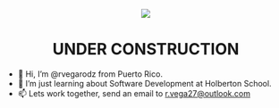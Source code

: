 <div align=center>

![](https://media.giphy.com/media/ck5P0ZO7Kmr6IeLFuF/giphy.gif)
# UNDER CONSTRUCTION

<div align="left">

- 👋 Hi, I’m @rvegarodz from Puerto Rico.
- 👀 I’m just learning about Software Development at Holberton School.
- 📫 Lets work together, send an email to r.vega27@outlook.com


<!---
rvegarodz/rvegarodz is a ✨ special ✨ repository because its `README.md` (this file) appears on your GitHub profile.
You can click the Preview link to take a look at your changes.
--->
